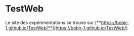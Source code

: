 # TestWeb

Le site des expérimentations se trouve sur [**https://bobjr-1.github.io/TestWeb/**](https://bobjr-1.github.io/TestWeb/)


